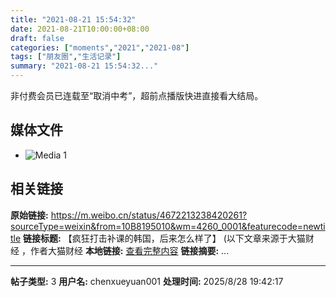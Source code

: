 ```yaml
---
title: "2021-08-21 15:54:32"
date: 2021-08-21T10:00:00+08:00
draft: false
categories: ["moments","2021","2021-08"]
tags: ["朋友圈","生活记录"]
summary: "2021-08-21 15:54:32..."
---
```


非付费会员已连载至“取消中考”，超前点播版快进直接看大结局。

## 媒体文件

- ![Media 1](/Moments/photos/2021-08-21/202108211554320.jpg)

## 相关链接

**原始链接:** https://m.weibo.cn/status/4672213238420261?sourceType=weixin&from=10B8195010&wm=4260_0001&featurecode=newtitle
**链接标题:** 【疯狂打击补课的韩国，后来怎么样了】
(以下文章来源于大猫财经 ，作者大猫财经
**本地链接:** [查看完整内容](/link_content/2021/08/2021-08-21/link_content/)
**链接摘要:** ...

---

**帖子类型:** 3
**用户名:** chenxueyuan001
**处理时间:** 2025/8/28 19:42:17